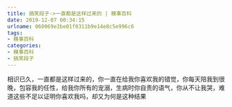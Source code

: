 ```yaml
---
title: 搞笑段子->一直都是这样过来的 | 糗事百科
date: 2019-12-07 00:34:15
urlname: 060069e3be01f0311b9e14e8c5e996c6
tags: 
- 糗事百科
categories:
- 糗事百科
- 搞笑段子
---
```

相识已久，一直都是这样过来的，你一直在给我你喜欢我的错觉，你每天陪我到很晚，包容我的任性，给我你所有的宠溺，生病时你自责的语气，你从不让我哭，难道这些不足以证明你喜欢我吗，却又为何是这种结果


